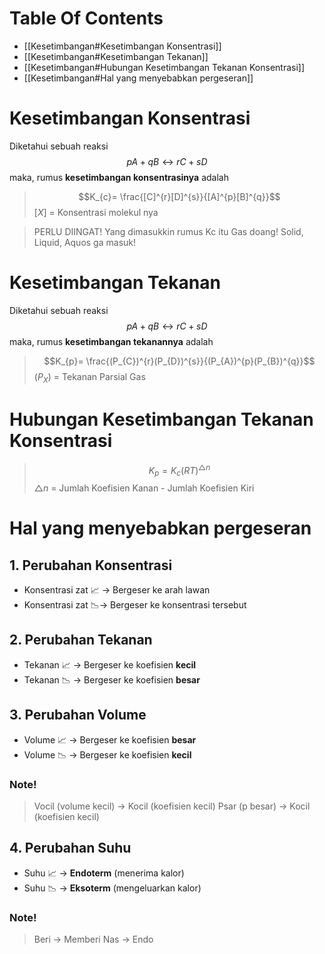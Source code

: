 # Table Of Contents
- [[Kesetimbangan#Kesetimbangan Konsentrasi]]
- [[Kesetimbangan#Kesetimbangan Tekanan]]
- [[Kesetimbangan#Hubungan Kesetimbangan Tekanan Konsentrasi]]
- [[Kesetimbangan#Hal yang menyebabkan pergeseran]]

# Kesetimbangan Konsentrasi
Diketahui sebuah reaksi $$pA + qB \leftrightarrow rC + sD$$
maka, rumus **kesetimbangan konsentrasinya** adalah
> $$K_{c}= \frac{[C]^{r}[D]^{s}}{[A]^{p}[B]^{q}}$$
> $[X]$ = Konsentrasi molekul nya

> PERLU DIINGAT! Yang dimasukkin rumus Kc itu Gas doang! Solid, Liquid, Aquos ga masuk!
# Kesetimbangan Tekanan
Diketahui sebuah reaksi $$pA + qB \leftrightarrow rC + sD$$
maka, rumus **kesetimbangan tekanannya** adalah
> $$K_{p}= \frac{(P_{C})^{r}(P_{D})^{s}}{(P_{A})^{p}(P_{B})^{q}}$$
> $(P_{X})$ = Tekanan Parsial Gas


# Hubungan Kesetimbangan Tekanan Konsentrasi
> $$K_{p}= K_{c}(RT)^{\triangle n}$$
> $\triangle n$ = Jumlah Koefisien Kanan - Jumlah Koefisien Kiri 


# Hal yang menyebabkan pergeseran
## 1.  Perubahan Konsentrasi
- Konsentrasi zat 📈 -> Bergeser ke arah lawan
- Konsentrasi zat 📉-> Bergeser ke konsentrasi tersebut

## 2.  Perubahan Tekanan
- Tekanan 📈 -> Bergeser ke koefisien **kecil**
- Tekanan 📉 -> Bergeser ke koefisien **besar**

## 3. Perubahan Volume
- Volume 📈 -> Bergeser ke koefisien **besar**
- Volume 📉 -> Bergeser ke koefisien **kecil**

### Note!
>Vocil (volume kecil) -> Kocil (koefisien kecil)
>Psar (p besar) -> Kocil (koefisien kecil)

## 4.  Perubahan Suhu
- Suhu 📈 -> **Endoterm** (menerima kalor)
- Suhu 📉 -> **Eksoterm** (mengeluarkan kalor)

### Note!
>Beri -> Memberi
>Nas -> Endo
